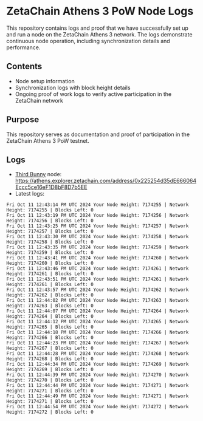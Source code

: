 # ZetaChain Athens 3 PoW Node Logs
This repository contains logs and proof that we have successfully set up and run a node on the ZetaChain Athens 3 network. The logs demonstrate continuous node operation, including synchronization details and performance.

## Contents
- Node setup information
- Synchronization logs with block height details
- Ongoing proof of work logs to verify active participation in the ZetaChain network

## Purpose
This repository serves as documentation and proof of participation in the ZetaChain Athens 3 PoW testnet.

## Logs

- [Third Bunny](https://thirdbunny.xyz/) node: https://athens.explorer.zetachain.com/address/0x225254d35dE666064Eccc5ce16eF1D8bF8D7b5EE
- Latest logs:
```
Fri Oct 11 12:43:14 PM UTC 2024 Your Node Height: 7174255 | Network Height: 7174255 | Blocks Left: 0
Fri Oct 11 12:43:19 PM UTC 2024 Your Node Height: 7174256 | Network Height: 7174256 | Blocks Left: 0
Fri Oct 11 12:43:25 PM UTC 2024 Your Node Height: 7174257 | Network Height: 7174257 | Blocks Left: 0
Fri Oct 11 12:43:30 PM UTC 2024 Your Node Height: 7174258 | Network Height: 7174258 | Blocks Left: 0
Fri Oct 11 12:43:35 PM UTC 2024 Your Node Height: 7174259 | Network Height: 7174259 | Blocks Left: 0
Fri Oct 11 12:43:41 PM UTC 2024 Your Node Height: 7174260 | Network Height: 7174260 | Blocks Left: 0
Fri Oct 11 12:43:46 PM UTC 2024 Your Node Height: 7174261 | Network Height: 7174261 | Blocks Left: 0
Fri Oct 11 12:43:51 PM UTC 2024 Your Node Height: 7174261 | Network Height: 7174261 | Blocks Left: 0
Fri Oct 11 12:43:57 PM UTC 2024 Your Node Height: 7174262 | Network Height: 7174262 | Blocks Left: 0
Fri Oct 11 12:44:02 PM UTC 2024 Your Node Height: 7174263 | Network Height: 7174263 | Blocks Left: 0
Fri Oct 11 12:44:07 PM UTC 2024 Your Node Height: 7174264 | Network Height: 7174264 | Blocks Left: 0
Fri Oct 11 12:44:12 PM UTC 2024 Your Node Height: 7174265 | Network Height: 7174265 | Blocks Left: 0
Fri Oct 11 12:44:18 PM UTC 2024 Your Node Height: 7174266 | Network Height: 7174266 | Blocks Left: 0
Fri Oct 11 12:44:23 PM UTC 2024 Your Node Height: 7174267 | Network Height: 7174267 | Blocks Left: 0
Fri Oct 11 12:44:28 PM UTC 2024 Your Node Height: 7174268 | Network Height: 7174268 | Blocks Left: 0
Fri Oct 11 12:44:34 PM UTC 2024 Your Node Height: 7174269 | Network Height: 7174269 | Blocks Left: 0
Fri Oct 11 12:44:39 PM UTC 2024 Your Node Height: 7174270 | Network Height: 7174270 | Blocks Left: 0
Fri Oct 11 12:44:44 PM UTC 2024 Your Node Height: 7174271 | Network Height: 7174271 | Blocks Left: 0
Fri Oct 11 12:44:49 PM UTC 2024 Your Node Height: 7174271 | Network Height: 7174271 | Blocks Left: 0
Fri Oct 11 12:44:54 PM UTC 2024 Your Node Height: 7174272 | Network Height: 7174272 | Blocks Left: 0
```

